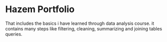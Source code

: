 # Hazem Portfolio
That includes the basics i have learned through data analysis course. it contains many steps like filtering, cleaning, summarizing  and joining tables queries. 
